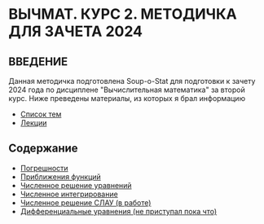 # ВЫЧМАТ. КУРС 2. МЕТОДИЧКА ДЛЯ ЗАЧЕТА 2024

## ВВЕДЕНИЕ

Данная методичка подготовлена Soup-o-Stat для подготовки к зачету 2024 года по дисциплене "Вычислительная математика" за второй курс. Ниже преведены материалы, из которых я брал информацию

 - [Список тем](https://github.com/Soup-o-Stat/Computational-mathematics-a-test/blob/main/Список_тем.pdf)
 - [Лекции](https://github.com/Soup-o-Stat/Computational-mathematics-a-test/tree/main/%D0%9B%D0%B5%D0%BA%D1%86%D0%B8%D0%B8)

 ## Содержание
 - [Погрешности](https://github.com/Soup-o-Stat/Computational-mathematics-a-test/blob/main/%D0%9C%D0%B5%D1%82%D0%BE%D0%B4%D0%B8%D1%87%D0%BA%D0%B0/%D0%9F%D0%BE%D0%B3%D1%80%D0%B5%D1%88%D0%BD%D0%BE%D1%81%D1%82%D0%B8.md)
 - [Приближения функций](https://github.com/Soup-o-Stat/Computational-mathematics-a-test/blob/main/%D0%9C%D0%B5%D1%82%D0%BE%D0%B4%D0%B8%D1%87%D0%BA%D0%B0/%D0%9F%D1%80%D0%B8%D0%B1%D0%BB%D0%B8%D0%B6%D0%B5%D0%BD%D0%B8%D1%8F%20%D1%84%D1%83%D0%BD%D0%BA%D1%86%D0%B8%D0%B9.md)
 - [Численное решение уравнений](https://github.com/Soup-o-Stat/Computational-mathematics-a-test/blob/main/%D0%9C%D0%B5%D1%82%D0%BE%D0%B4%D0%B8%D1%87%D0%BA%D0%B0/%D0%A7%D0%B8%D1%81%D0%BB%D0%B5%D0%BD%D0%BD%D0%BE%D0%B5%20%D1%80%D0%B5%D1%88%D0%B5%D0%BD%D0%B8%D0%B5%20%D1%83%D1%80%D0%B0%D0%B2%D0%BD%D0%B5%D0%BD%D0%B8%D0%B9.md)
 - [Численное интегрирование](https://github.com/Soup-o-Stat/Computational-mathematics-a-test/blob/main/%D0%9C%D0%B5%D1%82%D0%BE%D0%B4%D0%B8%D1%87%D0%BA%D0%B0/%D0%A7%D0%B8%D1%81%D0%BB%D0%B5%D0%BD%D0%BD%D0%BE%D0%B5%20%D0%B8%D0%BD%D1%82%D0%B5%D0%B3%D1%80%D0%B8%D1%80%D0%BE%D0%B2%D0%B0%D0%BD%D0%B8%D0%B5.md)
 - [Численное решение СЛАУ (в работе)](https://github.com/Soup-o-Stat/Computational-mathematics-a-test/blob/main/%D0%9C%D0%B5%D1%82%D0%BE%D0%B4%D0%B8%D1%87%D0%BA%D0%B0/%D0%A7%D0%B8%D1%81%D0%BB%D0%B5%D0%BD%D0%BD%D0%BE%D0%B5%20%D1%80%D0%B5%D1%88%D0%B5%D0%BD%D0%B8%D0%B5%20%D0%A1%D0%9B%D0%90%D0%A3.md)
 - [Дифференциальные уравнения (не приступал пока что)]()

